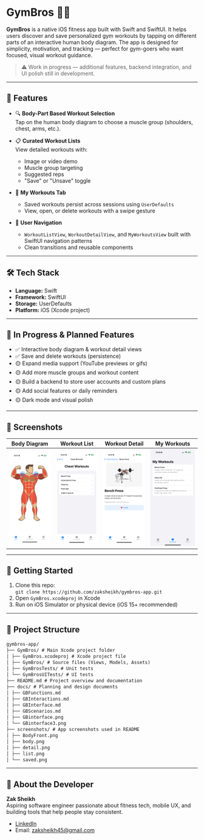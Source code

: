 # GymBros 🏋️‍♂️

**GymBros** is a native iOS fitness app built with Swift and SwiftUI. It helps users discover and save personalized gym workouts by tapping on different parts of an interactive human body diagram. The app is designed for simplicity, motivation, and tracking — perfect for gym-goers who want focused, visual workout guidance.

> ⚠️ Work in progress — additional features, backend integration, and UI polish still in development.

---

## 📱 Features

- 🔍 **Body-Part Based Workout Selection**  
  Tap on the human body diagram to choose a muscle group (shoulders, chest, arms, etc.).

- 📋 **Curated Workout Lists**  
  View detailed workouts with:
  - Image or video demo  
  - Muscle group targeting  
  - Suggested reps  
  - "Save" or "Unsave" toggle

- 💾 **My Workouts Tab**  
  - Saved workouts persist across sessions using `UserDefaults`
  - View, open, or delete workouts with a swipe gesture

- 🧭 **User Navigation**  
  - `WorkoutListView`, `WorkoutDetailView`, and `MyWorkoutsView` built with SwiftUI navigation patterns
  - Clean transitions and reusable components

---

## 🛠 Tech Stack

- **Language:** Swift  
- **Framework:** SwiftUI  
- **Storage:** UserDefaults  
- **Platform:** iOS (Xcode project)

---

## 🧪 In Progress & Planned Features

- ✅ Interactive body diagram & workout detail views  
- ✅ Save and delete workouts (persistence)  
- 🟡 Expand media support (YouTube previews or gifs)  
- 🟡 Add more muscle groups and workout content  
- 🟡 Build a backend to store user accounts and custom plans  
- 🟡 Add social features or daily reminders  
- 🟡 Dark mode and visual polish  

---

## 📸 Screenshots 

| Body Diagram | Workout List | Workout Detail | My Workouts |
|--------------|--------------|----------------|-------------|
| ![](screenshots/body.png) | ![](screenshots/list.png) | ![](screenshots/detail.png) | ![](screenshots/saved.png) |



---

## 🧭 Getting Started

1. Clone this repo:  
   `git clone https://github.com/zaksheikh/gymbros-app.git`
2. Open `GymBros.xcodeproj` in Xcode  
3. Run on iOS Simulator or physical device (iOS 15+ recommended)

---

## 📂 Project Structure

```
gymbros-app/
├── GymBros/ # Main Xcode project folder
│ ├── GymBros.xcodeproj # Xcode project file
│ ├── GymBros/ # Source files (Views, Models, Assets)
│ ├── GymBrosTests/ # Unit tests
│ └── GymBrosUITests/ # UI tests
├── README.md # Project overview and documentation
├── docs/ # Planning and design documents
│ ├── GBFunctions.md
│ ├── GBInteractions.md
│ ├── GBInterface.md
│ ├── GBScenarios.md
│ ├── GBinterface.png
│ └── GBinterface3.png
├── screenshots/ # App screenshots used in README
│ ├── BodyFront.png
│ ├── body.png
│ ├── detail.png
│ ├── list.png
│ └── saved.png
```

---

## 📌 About the Developer

**Zak Sheikh**  
Aspiring software engineer passionate about fitness tech, mobile UX, and building tools that help people stay consistent.  
- [LinkedIn](https://www.linkedin.com/in/zak-sheikh-1535412aa)  
- Email: zaksheikh45@gmail.com






